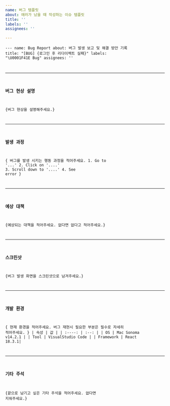 ```yaml
---
name: 버그 템플릿
about: 에러가 났을 때 작성하는 이슈 템플릿
title: ''
labels: ''
assignees: ''

---
```


<code>---
name: Bug Report
about: 버그 발생 보고 및 해결 방안 기록
title: <span>"[BUG] {로그인 후 리다이렉트 실패}"</span>
labels: <span>"\U0001F41E Bug"</span>
assignees: <span>''</span>

---

### 버그 현상 설명
{버그 현상을 설명해주세요.}

---

### 발생 과정
{ 버그를 발생 시키는 행동 과정을 적어주세요.
<span >1.</span> Go to <span>'...'</span>
<span>2.</span> Click on <span>'....'</span>
<span >3.</span> Scroll down to <span>'....'</span>
<span>4.</span> See error
}

---

### 예상 대책
{예상되는 대책을 적어주세요. 없다면 없다고 적어주세요.}

---

### 스크린샷
{버그 발생 화면을 스크린샷으로 남겨주세요.}

---

### 개발 환경
{ 현재 환경을 적어주세요. 버그 재현시 필요한 부분은 필수로 자세히 적어주세요. }
| 속성 | 값 |
| :----: | :--: |
| OS | Mac <span>Sonoma v14.2.1</span> |
| Tool | VisualStudio Code |
| Framework | React 18.3.1|


---

### 기타 주석
{끝으로 남기고 싶은 기타 주석을 적어주세요. 없다면 지워주세요.}</code>
